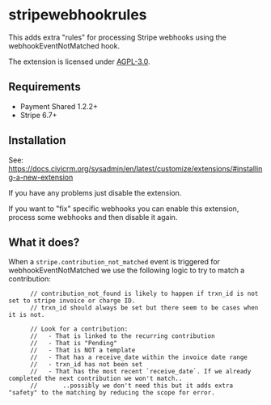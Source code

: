 # stripewebhookrules

This adds extra "rules" for processing Stripe webhooks using the webhookEventNotMatched hook.

The extension is licensed under [AGPL-3.0](LICENSE.txt).

## Requirements

* Payment Shared 1.2.2+
* Stripe 6.7+

## Installation

See: https://docs.civicrm.org/sysadmin/en/latest/customize/extensions/#installing-a-new-extension

If you have any problems just disable the extension.

If you want to "fix" specific webhooks you can enable this extension, process some webhooks and then disable it again.

## What it does?

When a `stripe.contribution_not_matched` event is triggered for webhookEventNotMatched we use the following logic to
try to match a contribution:
```
      // contribution_not_found is likely to happen if trxn_id is not set to stripe invoice or charge ID.
      // trxn_id should always be set but there seem to be cases when it is not.

      // Look for a contribution:
      //   - That is linked to the recurring contribution
      //   - That is "Pending"
      //   - That is NOT a template
      //   - That has a receive_date within the invoice date range
      //   - trxn_id has not been set
      //   - That has the most recent `receive_date`. If we already completed the next contribution we won't match..
      //       ..possibly we don't need this but it adds extra "safety" to the matching by reducing the scope for error.
```

